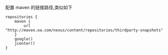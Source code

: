 配置 maven 的链接路径,类似如下
```
repositories {
    maven {
        url "http://maven.oa.com/nexus/content/repositories/thirdparty-snapshots"
    }
    google()
    jcenter()
}
```